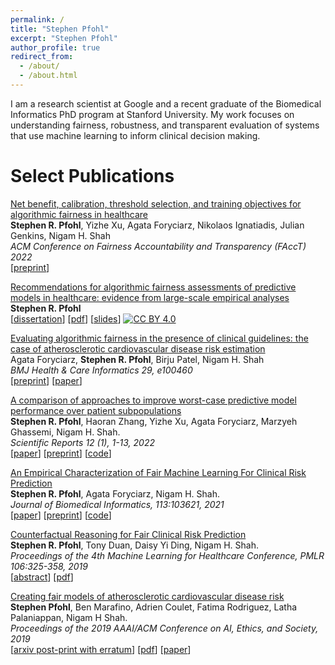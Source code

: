 ```yaml
---
permalink: /
title: "Stephen Pfohl"
excerpt: "Stephen Pfohl"
author_profile: true
redirect_from: 
  - /about/
  - /about.html
---
```


I am a research scientist at Google and a recent graduate of the Biomedical Informatics PhD program at Stanford University. My work focuses on understanding fairness, robustness, and transparent evaluation of systems that use machine learning to inform clinical decision making.

Select Publications
===

<a href="https://arxiv.org/abs/2202.01906">Net benefit, calibration, threshold selection, and training objectives for algorithmic fairness in healthcare</a>
<br>
<b>Stephen R. Pfohl</b>, Yizhe Xu, Agata Foryciarz, Nikolaos Ignatiadis, Julian Genkins, Nigam H. Shah
<br>
<i>ACM Conference on Fairness Accountability and Transparency (FAccT) 2022</i>
<br>
\[<a href="https://arxiv.org/abs/2202.01906">preprint</a>\]


<a href="https://searchworks.stanford.edu/view/14051829">Recommendations for algorithmic fairness assessments of predictive models in healthcare: evidence from large-scale empirical analyses</a>
<br>
<b>Stephen R. Pfohl</b>
<br>
\[<a href="https://searchworks.stanford.edu/view/14051829">dissertation</a>\] \[<a href="https://spfohl.github.io/files/pfohl-dissertation.pdf">pdf</a>\] \[<a href="https://spfohl.github.io/files/defense_slides_20211112.pdf">slides</a>\] [![CC BY 4.0][cc-by-image]][cc-by]

<a href="https://www.medrxiv.org/content/10.1101/2021.11.08.21266076v2">Evaluating algorithmic fairness in the presence of clinical guidelines: the case of atherosclerotic cardiovascular disease risk estimation</a>
<br>
Agata Foryciarz, <b>Stephen R. Pfohl</b>, Birju Patel, Nigam H. Shah
<br>
<i>BMJ Health & Care Informatics 29, e100460</i>
<br>
\[<a href="https://www.medrxiv.org/content/10.1101/2021.11.08.21266076v2">preprint</a>\] \[<a href="https://informatics.bmj.com/content/29/1/e100460">paper</a>\]

<a href="https://www.nature.com/articles/s41598-022-07167-7">A comparison of approaches to improve worst-case predictive model performance over patient subpopulations</a>
<br>
<b>Stephen R. Pfohl</b>, Haoran Zhang, Yizhe Xu, Agata Foryciarz, Marzyeh Ghassemi, Nigam H. Shah.
<br>
<i>Scientific Reports 12 (1), 1-13, 2022</i>
<br>
\[<a href="https://www.nature.com/articles/s41598-022-07167-7">paper</a>\] \[<a href="https://arxiv.org/abs/2108.12250">preprint</a>\] \[<a href="https://github.com/som-shahlab/subpopulation_robustness">code</a>\]


<a href="https://www.sciencedirect.com/science/article/abs/pii/S1532046420302495">An Empirical Characterization of Fair Machine Learning For Clinical Risk Prediction</a>
<br>
<b>Stephen R. Pfohl</b>, Agata Foryciarz, Nigam H. Shah.
<br>
<i>Journal of Biomedical Informatics, 113:103621, 2021</i>
<br>
\[<a href="https://www.sciencedirect.com/science/article/abs/pii/S1532046420302495">paper</a>\] \[<a href="https://arxiv.org/abs/2007.10306">preprint</a>\] \[<a href="https://github.com/som-shahlab/fairness_benchmark">code</a>\]

<a href="http://proceedings.mlr.press/v106/pfohl19a.html">Counterfactual Reasoning for Fair Clinical Risk Prediction</a>
<br>
<b>Stephen R. Pfohl</b>, Tony Duan, Daisy Yi Ding, Nigam H. Shah.
<br>
<i>Proceedings of the 4th Machine Learning for Healthcare Conference, PMLR 106:325-358, 2019</i>
<br>
\[<a href="http://proceedings.mlr.press/v106/pfohl19a.html">abstract</a>\] \[<a href="http://proceedings.mlr.press/v106/pfohl19a/pfohl19a.pdf">pdf</a>\]

<a href="https://dl.acm.org/doi/abs/10.1145/3306618.3314278">Creating fair models of atherosclerotic cardiovascular disease risk</a>
<br>
<b>Stephen Pfohl</b>, Ben Marafino, Adrien Coulet, Fatima Rodriguez, Latha Palaniappan, Nigam H Shah.
<br>
<i>Proceedings of the 2019 AAAI/ACM Conference on AI, Ethics, and Society, 2019</i>
<br>
\[<a href="https://arxiv.org/abs/1809.04663">arxiv post-print with erratum</a>\] \[<a href="https://arxiv.org/pdf/1809.04663.pdf">pdf</a>\] \[<a href="https://dl.acm.org/doi/abs/10.1145/3306618.3314278">paper</a>\]

<!-- <a href="https://www.frontiersin.org/articles/10.3389/fninf.2018.00036/full">Unraveling the Complexity of Amyotrophic Lateral Sclerosis Survival Prediction</a>
<br>
<b>Stephen R. Pfohl</b>, Renaid B. Kim, Grant S. Coan, Cassie S. Mitchell.
<br>
<i>Frontiers in Neuroinformatics, 12:36 2018</i>
<br>
\[<a href="https://www.frontiersin.org/articles/10.3389/fninf.2018.00036/full">paper</a>\]

<a href="https://content.iospress.com/articles/journal-of-neuromuscular-diseases/jnd140068">Characterization of the contribution of genetic background and gender to disease progression in the SOD1 G93A mouse model of amyotrophic lateral sclerosis: a meta-analysis</a>
<br>
<b>Stephen R. Pfohl</b>, Martin T. Halicek, Cassie S. Mitchell.
<br>
<i>Journal of Neuromuscular Diseases,  2(2):137–150, 2015</i>
<br>
\[<a href="https://content.iospress.com/articles/journal-of-neuromuscular-diseases/jnd140068">paper</a>\] -->


<!-- [![CC BY 4.0][cc-by-image]][cc-by]
Works not licensed under a more restrictive license are licensed under
[Creative Commons Attribution 4.0 International License][cc-by]. -->

[cc-by]: http://creativecommons.org/licenses/by/4.0/
[cc-by-image]: https://i.creativecommons.org/l/by/4.0/88x31.png
[cc-by-shield]: https://img.shields.io/badge/License-CC%20BY%204.0-lightgrey.svg